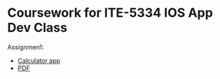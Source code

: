 # Coursework for ITE-5334 IOS App Dev Class
Assignmen1:
- [Calculator app](https://github.com/tinebeo/ite5334-ios-app-dev/tree/main/Assignment1/calculator)
- [PDF](https://github.com/tinebeo/ite5334-ios-app-dev/blob/main/Assignment1/Christine_n01455114_Assignment1.pdf)
